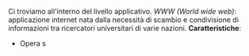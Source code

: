 Ci troviamo all'interno del livello applicativo.
*WWW (World wide web)*: applicazione internet nata dalla necessità di scambio e condivisione di informazioni tra ricercatori universitari di varie nazioni.
**Caratteristiche**:
- Opera s